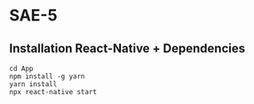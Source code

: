 # SAE-5

## Installation React-Native + Dependencies
```
cd App
npm install -g yarn  
yarn install
npx react-native start
```